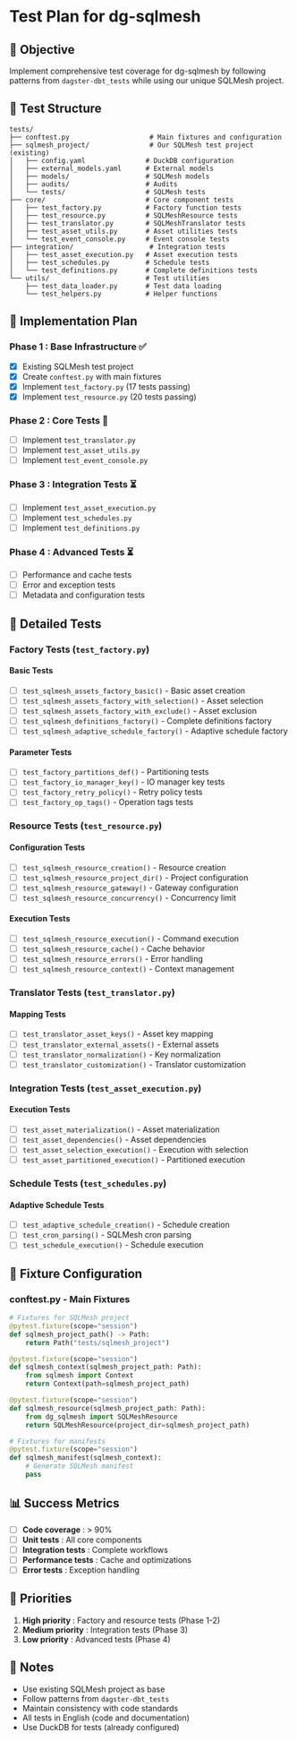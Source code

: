 # Test Plan for dg-sqlmesh

## 🎯 **Objective**

Implement comprehensive test coverage for dg-sqlmesh by following patterns from `dagster-dbt_tests` while using our unique SQLMesh project.

## 📁 **Test Structure**

```
tests/
├── conftest.py                    # Main fixtures and configuration
├── sqlmesh_project/               # Our SQLMesh test project (existing)
│   ├── config.yaml               # DuckDB configuration
│   ├── external_models.yaml      # External models
│   ├── models/                   # SQLMesh models
│   ├── audits/                   # Audits
│   └── tests/                    # SQLMesh tests
├── core/                         # Core component tests
│   ├── test_factory.py           # Factory function tests
│   ├── test_resource.py          # SQLMeshResource tests
│   ├── test_translator.py        # SQLMeshTranslator tests
│   ├── test_asset_utils.py       # Asset utilities tests
│   └── test_event_console.py     # Event console tests
├── integration/                   # Integration tests
│   ├── test_asset_execution.py   # Asset execution tests
│   ├── test_schedules.py         # Schedule tests
│   └── test_definitions.py       # Complete definitions tests
└── utils/                        # Test utilities
    ├── test_data_loader.py       # Test data loading
    └── test_helpers.py           # Helper functions
```

## 🚀 **Implementation Plan**

### **Phase 1 : Base Infrastructure** ✅

- [x] Existing SQLMesh test project
- [x] Create `conftest.py` with main fixtures
- [x] Implement `test_factory.py` (17 tests passing)
- [x] Implement `test_resource.py` (20 tests passing)

### **Phase 2 : Core Tests** 🔄

- [ ] Implement `test_translator.py`
- [ ] Implement `test_asset_utils.py`
- [ ] Implement `test_event_console.py`

### **Phase 3 : Integration Tests** ⏳

- [ ] Implement `test_asset_execution.py`
- [ ] Implement `test_schedules.py`
- [ ] Implement `test_definitions.py`

### **Phase 4 : Advanced Tests** ⏳

- [ ] Performance and cache tests
- [ ] Error and exception tests
- [ ] Metadata and configuration tests

## 🧪 **Detailed Tests**

### **Factory Tests** (`test_factory.py`)

#### Basic Tests

- [ ] `test_sqlmesh_assets_factory_basic()` - Basic asset creation
- [ ] `test_sqlmesh_assets_factory_with_selection()` - Asset selection
- [ ] `test_sqlmesh_assets_factory_with_exclude()` - Asset exclusion
- [ ] `test_sqlmesh_definitions_factory()` - Complete definitions factory
- [ ] `test_sqlmesh_adaptive_schedule_factory()` - Adaptive schedule factory

#### Parameter Tests

- [ ] `test_factory_partitions_def()` - Partitioning tests
- [ ] `test_factory_io_manager_key()` - IO manager key tests
- [ ] `test_factory_retry_policy()` - Retry policy tests
- [ ] `test_factory_op_tags()` - Operation tags tests

### **Resource Tests** (`test_resource.py`)

#### Configuration Tests

- [ ] `test_sqlmesh_resource_creation()` - Resource creation
- [ ] `test_sqlmesh_resource_project_dir()` - Project configuration
- [ ] `test_sqlmesh_resource_gateway()` - Gateway configuration
- [ ] `test_sqlmesh_resource_concurrency()` - Concurrency limit

#### Execution Tests

- [ ] `test_sqlmesh_resource_execution()` - Command execution
- [ ] `test_sqlmesh_resource_cache()` - Cache behavior
- [ ] `test_sqlmesh_resource_errors()` - Error handling
- [ ] `test_sqlmesh_resource_context()` - Context management

### **Translator Tests** (`test_translator.py`)

#### Mapping Tests

- [ ] `test_translator_asset_keys()` - Asset key mapping
- [ ] `test_translator_external_assets()` - External assets
- [ ] `test_translator_normalization()` - Key normalization
- [ ] `test_translator_customization()` - Translator customization

### **Integration Tests** (`test_asset_execution.py`)

#### Execution Tests

- [ ] `test_asset_materialization()` - Asset materialization
- [ ] `test_asset_dependencies()` - Asset dependencies
- [ ] `test_asset_selection_execution()` - Execution with selection
- [ ] `test_asset_partitioned_execution()` - Partitioned execution

### **Schedule Tests** (`test_schedules.py`)

#### Adaptive Schedule Tests

- [ ] `test_adaptive_schedule_creation()` - Schedule creation
- [ ] `test_cron_parsing()` - SQLMesh cron parsing
- [ ] `test_schedule_execution()` - Schedule execution

## 🔧 **Fixture Configuration**

### **conftest.py** - Main Fixtures

```python
# Fixtures for SQLMesh project
@pytest.fixture(scope="session")
def sqlmesh_project_path() -> Path:
    return Path("tests/sqlmesh_project")

@pytest.fixture(scope="session")
def sqlmesh_context(sqlmesh_project_path: Path):
    from sqlmesh import Context
    return Context(path=sqlmesh_project_path)

@pytest.fixture(scope="session")
def sqlmesh_resource(sqlmesh_project_path: Path):
    from dg_sqlmesh import SQLMeshResource
    return SQLMeshResource(project_dir=sqlmesh_project_path)

# Fixtures for manifests
@pytest.fixture(scope="session")
def sqlmesh_manifest(sqlmesh_context):
    # Generate SQLMesh manifest
    pass
```

## 📊 **Success Metrics**

- [ ] **Code coverage** : > 90%
- [ ] **Unit tests** : All core components
- [ ] **Integration tests** : Complete workflows
- [ ] **Performance tests** : Cache and optimizations
- [ ] **Error tests** : Exception handling

## 🎯 **Priorities**

1. **High priority** : Factory and resource tests (Phase 1-2)
2. **Medium priority** : Integration tests (Phase 3)
3. **Low priority** : Advanced tests (Phase 4)

## 📝 **Notes**

- Use existing SQLMesh project as base
- Follow patterns from `dagster-dbt_tests`
- Maintain consistency with code standards
- All tests in English (code and documentation)
- Use DuckDB for tests (already configured)
